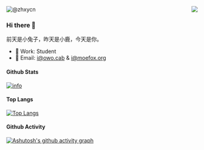<p>
  <img src="https://weather-icon.journeyad.repl.co/@xian?v=1" align="right">
  <img src="https://count.getloli.com/get/@zhxycn?theme=moebooru" alt="@zhxycn" />
</p>

### Hi there 👋
前天是小兔子，昨天是小鹿，今天是你。
- 🔭 Work: Student
- 📧 Email: [i@owo.cab](mailto:i@owo.cab) & [i@moefox.org](mailto:i@moefox.org)

#### Github Stats
[![info](https://github-readme-stats.vercel.app/api?username=zhxycn&count_private=true&show_icons=true&line_height=20)](https://github.com/anuraghazra/github-readme-stats)

#### Top Langs
[![Top Langs](https://github-readme-stats.vercel.app/api/top-langs/?username=zhxycn&layout=compact&langs_count=8&card_width=445)](https://github.com/anuraghazra/github-readme-stats)

#### Github Activity
[![Ashutosh's github activity graph](https://activity-graph.herokuapp.com/graph?username=zhxycn&theme=xcode)](https://github.com/ashutosh00710/github-readme-activity-graph)

<!--
**zhxycn/zhxycn** is a ✨ _special_ ✨ repository because its `README.md` (this file) appears on your GitHub profile.

Here are some ideas to get you started:

- 🔭 I’m currently working on ...
- 🌱 I’m currently learning ...
- 👯 I’m looking to collaborate on ...
- 🤔 I’m looking for help with ...
- 💬 Ask me about ...
- 📫 How to reach me: ...
- 😄 Pronouns: ...
- ⚡ Fun fact: ...
-->
